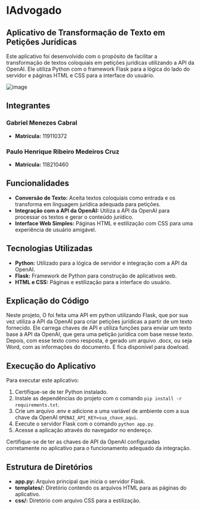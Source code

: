 # IAdvogado 

## Aplicativo de Transformação de Texto em Petições Jurídicas

Este aplicativo foi desenvolvido com o propósito de facilitar a transformação de textos coloquiais em petições jurídicas utilizando a API da OpenAI. Ele utiliza Python com o framework Flask para a lógica do lado do servidor e páginas HTML e CSS para a interface do usuário.

![image](https://i.imgur.com/UqQIeVW.png)

## Integrantes

### Gabriel Menezes Cabral
- **Matrícula:** 119110372

### Paulo Henrique Ribeiro Medeiros Cruz
- **Matrícula:** 118210460

## Funcionalidades

- **Conversão de Texto:** Aceita textos coloquiais como entrada e os transforma em linguagem jurídica adequada para petições.
- **Integração com a API da OpenAI:** Utiliza a API da OpenAI para processar os textos e gerar o conteúdo jurídico.
- **Interface Web Simples:** Páginas HTML e estilização com CSS para uma experiência de usuário amigável.

## Tecnologias Utilizadas

- **Python:** Utilizado para a lógica de servidor e integração com a API da OpenAI.
- **Flask:** Framework de Python para construção de aplicativos web.
- **HTML e CSS:** Páginas e estilização para a interface do usuário.

## Explicação do Código

Neste projeto, O foi feita uma API em python utilizando Flask, que por sua vez utiliza a API da OpenAI para criar petições jurídicas a partir de um texto fornecido. Ele carrega chaves de API e utiliza funções para enviar um texto base à API da OpenAI, que gera uma petição jurídica com base nesse texto. Depois, com esse texto como resposta, é gerado um arquivo .docx, ou seja Word, com as informações do documento. E fica disponível para dowload.

## Execução do Aplicativo

Para executar este aplicativo:

1. Certifique-se de ter Python instalado.
2. Instale as dependências do projeto com o comando `pip install -r requirements.txt`.
3. Crie um arquivo .env e adicione a  uma variável de ambiente com a sua chave da OpenAI `OPENAI_API_KEY=sua_chave_aqui`.
4. Execute o servidor Flask com o comando `python app.py`.
5. Acesse a aplicação através do navegador no endereço.

Certifique-se de ter as chaves de API da OpenAI configuradas corretamente no aplicativo para o funcionamento adequado da integração.

## Estrutura de Diretórios

- **app.py:** Arquivo principal que inicia o servidor Flask.
- **templates/:** Diretório contendo os arquivos HTML para as páginas do aplicativo.
- **css/:** Diretório com arquivo CSS para a estilização.
